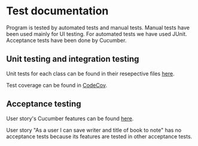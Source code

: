 # Test documentation

Program is tested by automated tests and manual tests. Manual tests have been used mainly for UI testing. For automated tests we have used JUnit. Acceptance tests have been done by Cucumber.

## Unit testing and integration testing

Unit tests for each class can be found in their resepective files [here](https://github.com/lauripalonen/lukuvinkkikirjasto/tree/master/src/test/java/lukuvinkkikirjasto).

Test coverage can be found in [CodeCov](https://codecov.io/gh/lauripalonen/lukuvinkkikirjasto).

## Acceptance testing

User story's Cucumber features can be found [here](https://github.com/lauripalonen/lukuvinkkikirjasto/tree/master/src/test/resources/lukuvinkkikirjasto).

User story "As a user I can save writer and title of book to note" has no acceptance tests because its features are tested in other acceptance tests.
